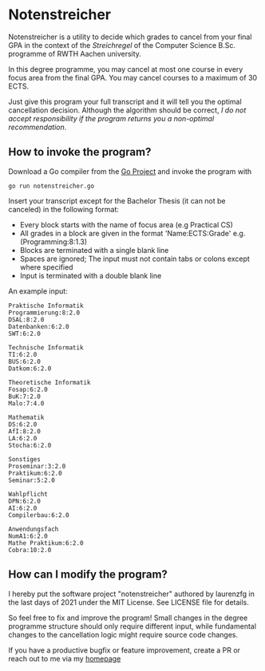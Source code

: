 # Notenstreicher

Notenstreicher is a utility to decide which grades to cancel from your final GPA in the context of the *Streichregel*
of the Computer Science B.Sc. programme of RWTH Aachen university.

In this degree programme, you may cancel at most one course in every focus area from the final GPA.
You may cancel courses to a maximum of 30 ECTS.

Just give this program your full transcript and it will tell you the optimal cancellation decision.
Although the algorithm should be correct, *I do not accept responsibility if the program returns you a non-optimal recommendation*.

## How to invoke the program?

Download a Go compiler from the [Go Project](https://go.dev) and invoke the program with

    go run notenstreicher.go

Insert your transcript except for the Bachelor Thesis (it can not be canceled) in the following format:
* Every block starts with the name of focus area (e.g Practical CS)
* All grades in a block are given in the format 'Name:ECTS:Grade' e.g. (Programming:8:1.3)
* Blocks are terminated with a single blank line
* Spaces are ignored; The input must not contain tabs or colons except where specified
* Input is terminated with a double blank line

An example input:

    Praktische Informatik
    Programmierung:8:2.0
    DSAL:8:2.0
    Datenbanken:6:2.0
    SWT:6:2.0

    Technische Informatik
    TI:6:2.0
    BUS:6:2.0
    Datkom:6:2.0

    Theoretische Informatik
    Fosap:6:2.0
    BuK:7:2.0
    Malo:7:4.0

    Mathematik
    DS:6:2.0
    AfI:8:2.0
    LA:6:2.0
    Stocha:6:2.0

    Sonstiges
    Proseminar:3:2.0
    Praktikum:6:2.0
    Seminar:5:2.0

    Wahlpflicht
    DPN:6:2.0
    AI:6:2.0
    Compilerbau:6:2.0

    Anwendungsfach
    NumA1:6:2.0
    Mathe Praktikum:6:2.0
    Cobra:10:2.0

## How can I modify the program?
I hereby put the software project "notenstreicher" authored by laurenzfg in the last days of 2021 under the MIT License.
See LICENSE file for details.

So feel free to fix and improve the program!
Small changes in the degree programme structure should only require different input,
while fundamental changes to the cancellation logic might require source code changes.

If you have a productive bugfix or feature improvement, create a PR or reach out to me via my [homepage](https://laurenzfg.com)
